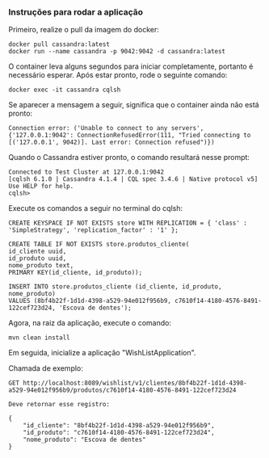 ### Instruções para rodar a aplicação

Primeiro, realize o pull da imagem do docker:
```
docker pull cassandra:latest
docker run --name cassandra -p 9042:9042 -d cassandra:latest
```

O container leva alguns segundos para iniciar completamente, portanto é necessário esperar.  Após estar pronto, rode o seguinte comando:
 ```
docker exec -it cassandra cqlsh  
```
Se aparecer a mensagem a seguir, significa que o container ainda não está pronto:

```
Connection error: ('Unable to connect to any servers', {'127.0.0.1:9042': ConnectionRefusedError(111, "Tried connecting to [('127.0.0.1', 9042)]. Last error: Connection refused")})
```

Quando o Cassandra estiver pronto, o comando resultará nesse prompt:

```
Connected to Test Cluster at 127.0.0.1:9042
[cqlsh 6.1.0 | Cassandra 4.1.4 | CQL spec 3.4.6 | Native protocol v5]
Use HELP for help.
cqlsh>
```

Execute os comandos a seguir no terminal do cqlsh:

```cql  
CREATE KEYSPACE IF NOT EXISTS store WITH REPLICATION = { 'class' : 'SimpleStrategy', 'replication_factor' : '1' };  
  
CREATE TABLE IF NOT EXISTS store.produtos_cliente(  
id_cliente uuid,  
id_produto uuid,  
nome_produto text,  
PRIMARY KEY(id_cliente, id_produto));  
  
INSERT INTO store.produtos_cliente (id_cliente, id_produto, nome_produto)  
VALUES (8bf4b22f-1d1d-4398-a529-94e012f956b9, c7610f14-4180-4576-8491-122cef723d24, 'Escova de dentes');
 ```

Agora, na raiz da aplicação, execute o comando:

```
mvn clean install
```

Em seguida, inicialize a aplicação "WishListApplication".


Chamada de exemplo:
```
GET http://localhost:8089/wishlist/v1/clientes/8bf4b22f-1d1d-4398-a529-94e012f956b9/produtos/c7610f14-4180-4576-8491-122cef723d24

Deve retornar esse registro:

{
	"id_cliente": "8bf4b22f-1d1d-4398-a529-94e012f956b9",
	"id_produto": "c7610f14-4180-4576-8491-122cef723d24",
	"nome_produto": "Escova de dentes"
}
```

